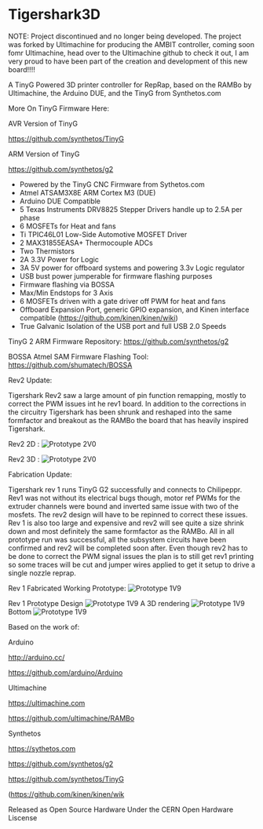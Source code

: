 Tigershark3D
============

NOTE: Project discontinued and no longer being developed. The project was forked by Ultimachine for producing the AMBIT controller, coming soon fomr Ultimachine, head over to the Ultimachine github to check it out, I am very proud to have been part of the creation and development of this new board!!!!


A TinyG Powered 3D printer controller for RepRap, based on the RAMBo by Ultimachine, the Arduino DUE, and the TinyG from Synthetos.com

More On TinyG Firmware Here:

AVR Version of TinyG

https://github.com/synthetos/TinyG

ARM Version of TinyG

https://github.com/synthetos/g2

- Powered by the TinyG CNC Firmware from Sythetos.com
- Atmel ATSAM3X8E ARM Cortex M3 (DUE)
- Arduino DUE Compatible
- 5 Texas Instruments DRV8825 Stepper Drivers handle up to 2.5A per phase
- 6 MOSFETs for Heat and fans
- Ti TPIC46L01 Low-Side Automotive MOSFET Driver
- 2 MAX31855EASA+ Thermocouple ADCs
- Two Thermistors
- 2A 3.3V Power for Logic
- 3A 5V power for offboard systems and powering 3.3v Logic regulator
- USB bust power jumperable for firmware flashing purposes
- Firmware flashing via BOSSA
- Max/Min Endstops for 3 Axis
- 6 MOSFETs driven with a gate driver off PWM for heat and fans
- Offboard Expansion Port, generic GPIO expansion, and Kinen interface compatible (https://github.com/kinen/kinen/wiki)
-  True Galvanic Isolation of the USB port and full USB 2.0 Speeds

TinyG 2 ARM Firmware Repository: https://github.com/synthetos/g2

BOSSA Atmel SAM Firmware Flashing Tool: https://github.com/shumatech/BOSSA

Rev2 Update:

Tigershark Rev2 saw a large amount of pin function remapping, mostly to correct the PWM issues int he rev1 board. In addition to the corrections in the circuitry Tigershark has been shrunk and reshaped into the same formfactor and breakout as the RAMBo the board that has heavily inspired Tigershark.

Rev2 2D :
![Prototype 2V0](PCB-Rev2/Tigershark_v2_2D.png)

Rev2 3D :
![Prototype 2V0](PCB-Rev2/Tigershark_v2_3D.png)

Fabrication Update:

Tigershark rev 1 runs TinyG G2 successfully and connects to Chilipeppr. Rev1 was not without its electrical bugs though, motor ref PWMs for the extruder channels were bound and inverted same issue with two of the mosfets. The rev2 design will have to be repinned to correct these issues. Rev 1 is also too large and expensive and rev2 will see quite a size shrink down and most definitely the same formfactor as the RAMBo. All in all prototype run was successful, all the subsystem circuits have been confirmed and rev2 will be completed soon after. Even though rev2 has to be done to correct the PWM signal issues the plan is to still get rev1 printing so some traces will be cut and jumper wires applied to get it setup to drive a single nozzle reprap.

Rev 1 Fabricated Working Prototype:
![Prototype 1V9](PCB-Fabrication-Fixes/IMG_1777.JPG)

Rev 1 Prototype Design
![Prototype 1V9](PCB/Tigershark2D.png)
A 3D rendering
![Prototype 1V9](PCB/tigershark3d.png)
Bottom
![Prototype 1V9](PCB/tigershark3dbtm.png)

Based on the work of:

Arduino

http://arduino.cc/

https://github.com/arduino/Arduino

Ultimachine

https://ultimachine.com

https://github.com/ultimachine/RAMBo

Synthetos

https://sythetos.com

https://github.com/synthetos/g2

https://github.com/synthetos/TinyG

(https://github.com/kinen/kinen/wik

Released as Open Source Hardware Under the CERN Open Hardware Liscense
